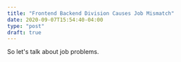 ```yaml
---
title: "Frontend Backend Division Causes Job Mismatch"
date: 2020-09-07T15:54:40-04:00
type: "post"
draft: true
---
```


So let's talk about job problems.
